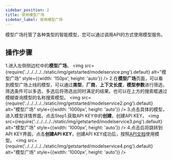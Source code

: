 ```yaml
---
sidebar_position: 2
title: 使用模型广场
sidebar_label: 使用模型广场
---
```

模型广场托管了各种类型的智能模型，您可以通过调用API的方式使用模型服务。

## 操作步骤

1.进入左侧侧边栏中的**模型广场**。
<img src={require('../../../../../static/img/getstarted/modelservice.png').default} alt="模型广场" style={{width: '150px', height: 'auto'}} />
2.在**模型广场**页面，可以看到模型广场上线的模型，可以通过**类型**，**厂商**，**上下文长度**，**模型参数**进行筛选，筛选条件可以多选，多选后将筛选出同时满足的结果。也可以在上方的搜索框通过模糊查询模型的名称搜索模型。
<img src={require('../../../../../static/img/getstarted/modelservice2.png').default} alt="模型广场" style={{width: '1000px', height: 'auto'}} />
3.点击具体的模型，进入模型详情界面，点击Step1.获取API KEY中的**创建**，创建API KEY。
<img src={require('../../../../../static/img/getstarted/modelservice3.png').default} alt="模型广场" style={{width: '1000px', height: 'auto'}} />
4.点击后将跳转到API KEY界面，点击**创建API KEY**，创建API KEY成功后，按照[API文档](../category/apidocs)使用模型。
<img src={require('../../../../../static/img/getstarted/modelservice4.png').default} alt="模型广场" style={{width: '1000px', height: 'auto'}} />